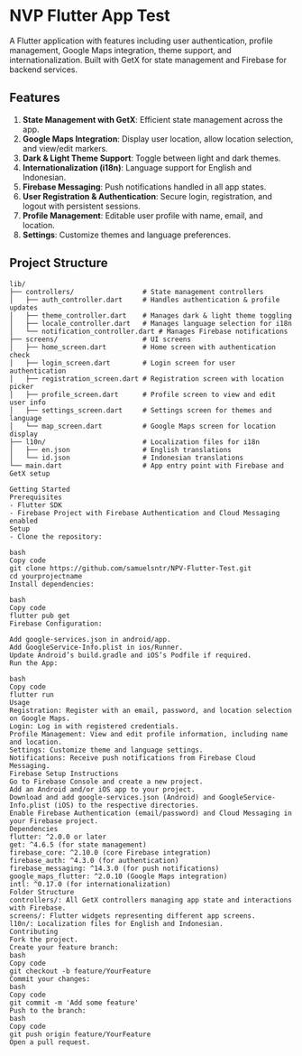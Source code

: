 # NVP Flutter App Test

A Flutter application with features including user authentication, profile management, Google Maps integration, theme support, and internationalization. Built with GetX for state management and Firebase for backend services.

## Features

1. **State Management with GetX**: Efficient state management across the app.
2. **Google Maps Integration**: Display user location, allow location selection, and view/edit markers.
3. **Dark & Light Theme Support**: Toggle between light and dark themes.
4. **Internationalization (i18n)**: Language support for English and Indonesian.
5. **Firebase Messaging**: Push notifications handled in all app states.
6. **User Registration & Authentication**: Secure login, registration, and logout with persistent sessions.
7. **Profile Management**: Editable user profile with name, email, and location.
8. **Settings**: Customize themes and language preferences.

## Project Structure

```plaintext
lib/
├── controllers/                 # State management controllers
│   ├── auth_controller.dart     # Handles authentication & profile updates
│   ├── theme_controller.dart    # Manages dark & light theme toggling
│   ├── locale_controller.dart   # Manages language selection for i18n
│   └── notification_controller.dart # Manages Firebase notifications
├── screens/                     # UI screens
│   ├── home_screen.dart         # Home screen with authentication check
│   ├── login_screen.dart        # Login screen for user authentication
│   ├── registration_screen.dart # Registration screen with location picker
│   ├── profile_screen.dart      # Profile screen to view and edit user info
│   ├── settings_screen.dart     # Settings screen for themes and language
│   └── map_screen.dart          # Google Maps screen for location display
├── l10n/                        # Localization files for i18n
│   ├── en.json                  # English translations
│   └── id.json                  # Indonesian translations
└── main.dart                    # App entry point with Firebase and GetX setup

Getting Started
Prerequisites
- Flutter SDK
- Firebase Project with Firebase Authentication and Cloud Messaging enabled
Setup
- Clone the repository:

bash
Copy code
git clone https://github.com/samuelsntr/NPV-Flutter-Test.git
cd yourprojectname
Install dependencies:

bash
Copy code
flutter pub get
Firebase Configuration:

Add google-services.json in android/app.
Add GoogleService-Info.plist in ios/Runner.
Update Android’s build.gradle and iOS’s Podfile if required.
Run the App:

bash
Copy code
flutter run
Usage
Registration: Register with an email, password, and location selection on Google Maps.
Login: Log in with registered credentials.
Profile Management: View and edit profile information, including name and location.
Settings: Customize theme and language settings.
Notifications: Receive push notifications from Firebase Cloud Messaging.
Firebase Setup Instructions
Go to Firebase Console and create a new project.
Add an Android and/or iOS app to your project.
Download and add google-services.json (Android) and GoogleService-Info.plist (iOS) to the respective directories.
Enable Firebase Authentication (email/password) and Cloud Messaging in your Firebase project.
Dependencies
flutter: ^2.0.0 or later
get: ^4.6.5 (for state management)
firebase_core: ^2.10.0 (core Firebase integration)
firebase_auth: ^4.3.0 (for authentication)
firebase_messaging: ^14.3.0 (for push notifications)
google_maps_flutter: ^2.0.10 (Google Maps integration)
intl: ^0.17.0 (for internationalization)
Folder Structure
controllers/: All GetX controllers managing app state and interactions with Firebase.
screens/: Flutter widgets representing different app screens.
l10n/: Localization files for English and Indonesian.
Contributing
Fork the project.
Create your feature branch:
bash
Copy code
git checkout -b feature/YourFeature
Commit your changes:
bash
Copy code
git commit -m 'Add some feature'
Push to the branch:
bash
Copy code
git push origin feature/YourFeature
Open a pull request.
```
